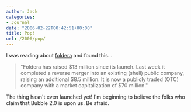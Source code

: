 ```yaml
---
author: Jack
categories:
- Journal
date: "2006-02-22T00:42:51+00:00"
title: Pop!
url: /2006/pop/
---
```


I was reading about [foldera](<http://www.foldera.com/>) and found this&#8230; 

> "Foldera has raised $13 million since its launch. Last week it completed a reverse merger into an existing (shell) public company, raising an additional $8.5 million. It is now a publicly traded (OTC) company with a market capitalization of $70 million." 

The thing hasn't even launched yet! I'm beginning to believe the folks who claim that Bubble 2.0 is upon us. Be afraid.